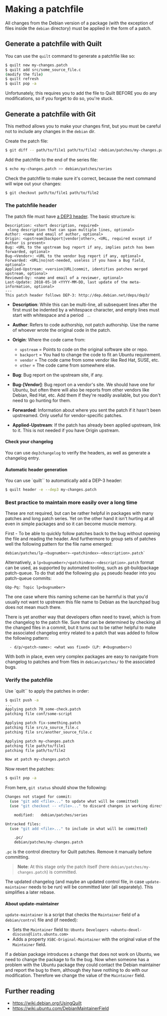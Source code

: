 # Making a patchfile

All changes from the Debian version of a package (with the exception of files
inside the `debian` directory) must be applied in the form of a patch.

## Generate a patchfile with Quilt

You can use the `quilt` command to generate a patchfile like so:

```bash
$ quilt new my-changes.patch
$ quilt add src/some_source_file.c
(modify the file)
$ quilt refresh
$ quilt pop -a
```

Unfortunately, this requires you to add the file to Quilt BEFORE you do any
modifications, so if you forget to do so, you're stuck.


## Generate a patchfile with Git

This method allows you to make your changes first, but you must be careful not
to include any changes in the `debian` dir.

Create the patch file:

```bash
$ git diff -- path/to/file1 path/to/file2 >debian/patches/my-changes.patch
```

Add the patchfile to the end of the series file:

```bash
$ echo my-changes.patch >> debian/patches/series
```

Check the patchfile to make sure it's correct, because the next command will
wipe out your changes:

```bash
$ git checkout path/to/file1 path/to/file2
```

### The patchfile header

The patch file must have [a DEP3 header](http://dep.debian.net/deps/dep3). The
basic structure is:

```text
Description: <short description, required>
 <long description that can span multiple lines, optional>
Author: <name and email of author, optional>
Origin: <upstream|backport|vendor|other>, <URL, required except if Author is present>
Bug: <URL to the upstream bug report if any, implies patch has been forwarded, optional>
Bug-<Vendor>: <URL to the vendor bug report if any, optional>
Forwarded: <URL|no|not-needed, useless if you have a Bug field, optional>
Applied-Upstream: <version|URL|commit, identifies patches merged upstream, optional>
Reviewed-by: <name and email of a reviewer, optional>
Last-Update: 2018-05-10 <YYYY-MM-DD, last update of the meta-information, optional>
---
This patch header follows DEP-3: http://dep.debian.net/deps/dep3/
```

* **Description**:
  While this can be multi-line, all subsequent lines after the first must be
  indented by a whitespace character, and empty lines must start with
  whitespace and a period ` .`.

* **Author**:
  Refers to code authorship, not patch authorship. Use the name of whoever
  wrote the original code in the patch.

* **Origin**: Where the code came from:

  * `upstream` = Points to code on the original software site or repo.
  * `backport` = You had to change the code to fit an Ubuntu requirement.
  * `vendor` = The code came from some vendor like Red Hat, SUSE, etc.
  * `other` = The code came from somewhere else.

* **Bug**:
  Bug report on the upstream site, if any.

* **Bug-[Vendor]**:
  Bug report on a vendor's site. We should have one for Ubuntu, but often
  there will also be reports from other vendors like Debian, Red Hat, etc. Add
  them if they're readily available, but you don't need to go hunting for them.

* **Forwarded**:
  Information about where you sent the patch if it hasn't been upstreamed. Only
  useful for vendor-specific patches.

* **Applied-Upstream**:
  If the patch has already been applied upstream, link to it. This is not
  needed if you have Origin upstream.

#### Check your changelog

You can use `dep3changelog` to verify the headers, as well as generate a
changelog entry.


#### Automatic header generation

You can use `quilt`` to automatically add a DEP-3 header:

```bash
$ quilt header -e --dep3 my-changes.patch
```

### Best practice to maintain more easily over a long time

These are not required, but can be rather helpful in packages with many
patches and long patch series. Yet on the other hand it isn't hurting
at all even in simple packages and so it can become muscle memory.

First - To be able to quickly follow patches back to the bug without opening
the file and reading the header. And furthermore to group sets of patches well
the following pattern for the file name emerged:

```
debian/patches/lp-<bugnumber>-<patchindex>-<description>.patch`
```

Alternatively, a `lp<bugnumber>/<patchindex>-<description>.patch` format can be
used, as supported by automated tooling, such as git-buildpackage patch-queue.
To do that add the following `gbp pq` pseudo header into you patch-queue
commits:
```
Gbp-Pq: Topic lp<bugnumber>
```

The one case where this naming scheme can be harmful is that you'd usually
not want to upstream this file name to Debian as the launchpad bug does
not mean much there.

There is yet another way that developers often need to travel, which is
from the changelog to the patch file. Sure that can be determined by
checking all the changed files in a commit, but it turns out to be rather
helpful to make the associated changelog entry related to a patch that was
added to follow the following pattern:

```
  - d/p/<patch-name>: <what was fixed> (LP: #<bugnumber>)
```

With both in place, even very complex packages are easy to navigate from
changelog to patches and from files in `debian/patches/` to the
associated bugs.

### Verify the patchfile

Use `quilt`` to apply the patches in order:

```bash
$ quilt push -a
...
Applying patch 70_some-check.patch
patching file conf/some-script

Applying patch fix-something.patch
patching file src/a_source_file.c
patching file src/another_source_file.c

Applying patch my-changes.patch
patching file path/to/file1
patching file path/to/file2

Now at patch my-changes.patch
```

Now revert the patches:

```bash
$ quilt pop -a
```

From here, `git status` should show the following:

```bash
Changes not staged for commit:
  (use "git add <file>..." to update what will be committed)
  (use "git checkout -- <file>..." to discard changes in working directory)

    modified:   debian/patches/series

Untracked files:
  (use "git add <file>..." to include in what will be committed)

    .pc/
    debian/patches/my-changes.patch
```

`.pc` is the control directory for Quilt patches. Remove it manually before
committing.

> **Note**:
> At this stage only the patch itself (here `debian/patches/my-changes.patch`)
> is committed.

The updated changelog (and maybe an updated control file, in case
`update-maintainer` needs to be run) will be committed later (all separately).
This simplifies a later rebase.

#### About update-maintainer

`update-maintainer` is a script that checks the `Maintainer` field of a
`debian/control` file and (if needed):

* Sets the `Maintainer` field to:
  `Ubuntu Developers <ubuntu-devel-discuss@lists.ubuntu.com>`
* Adds a property `XSBC-Original-Maintainer` with the original value of the
  `Maintainer` field.

If a debian package introduces a change that does not work on Ubuntu, we need
to change the package to fix the bug. Now when someone has a problem with the
Ubuntu package they could contact the Debian maintainer and report the bug to
them, although they have nothing to do with our modification. Therefore we
change the value of the `Maintainer` field.


## Further reading

* https://wiki.debian.org/UsingQuilt
* https://wiki.ubuntu.com/DebianMaintainerField
